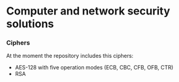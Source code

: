 Computer and network security solutions
=======================================

### Ciphers

At the moment the repository includes this ciphers:
* AES-128 with five operation modes (ECB, CBC, CFB, OFB, CTR)
* RSA
